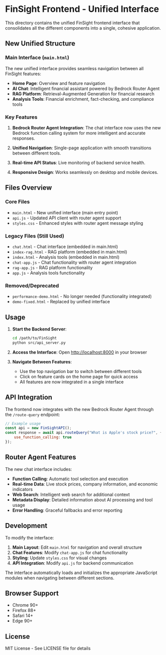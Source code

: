 # FinSight Frontend - Unified Interface

This directory contains the unified FinSight frontend interface that consolidates all the different components into a single, cohesive application.

## New Unified Structure

### Main Interface (`main.html`)

The new unified interface provides seamless navigation between all FinSight features:

- **Home Page**: Overview and feature navigation
- **AI Chat**: Intelligent financial assistant powered by Bedrock Router Agent
- **RAG Platform**: Retrieval-Augmented Generation for financial research
- **Analysis Tools**: Financial enrichment, fact-checking, and compliance tools

### Key Features

1. **Bedrock Router Agent Integration**: The chat interface now uses the new Bedrock function calling system for more intelligent and accurate responses.

2. **Unified Navigation**: Single-page application with smooth transitions between different tools.

3. **Real-time API Status**: Live monitoring of backend service health.

4. **Responsive Design**: Works seamlessly on desktop and mobile devices.

## Files Overview

### Core Files

- `main.html` - New unified interface (main entry point)
- `api.js` - Updated API client with router agent support
- `styles.css` - Enhanced styles with router agent message styling

### Legacy Files (Still Used)

- `chat.html` - Chat interface (embedded in main.html)
- `index-rag.html` - RAG platform (embedded in main.html)
- `index.html` - Analysis tools (embedded in main.html)
- `chat-app.js` - Chat functionality with router agent integration
- `rag-app.js` - RAG platform functionality
- `app.js` - Analysis tools functionality

### Removed/Deprecated

- `performance-demo.html` - No longer needed (functionality integrated)
- `demo-fixed.html` - Replaced by unified interface

## Usage

1. **Start the Backend Server**:

   ```bash
   cd /path/to/FinSight
   python src/api_server.py
   ```

2. **Access the Interface**:
   Open <http://localhost:8000> in your browser

3. **Navigate Between Features**:
   - Use the top navigation bar to switch between different tools
   - Click on feature cards on the home page for quick access
   - All features are now integrated in a single interface

## API Integration

The frontend now integrates with the new Bedrock Router Agent through the `/route-query` endpoint:

```javascript
// Example usage
const api = new FinSightAPI();
const response = await api.routeQuery("What is Apple's stock price?", {
    use_function_calling: true
});
```

## Router Agent Features

The new chat interface includes:

- **Function Calling**: Automatic tool selection and execution
- **Real-time Data**: Live stock prices, company information, and economic indicators
- **Web Search**: Intelligent web search for additional context
- **Metadata Display**: Detailed information about AI processing and tool usage
- **Error Handling**: Graceful fallbacks and error reporting

## Development

To modify the interface:

1. **Main Layout**: Edit `main.html` for navigation and overall structure
2. **Chat Features**: Modify `chat-app.js` for chat functionality
3. **Styling**: Update `styles.css` for visual changes
4. **API Integration**: Modify `api.js` for backend communication

The interface automatically loads and initializes the appropriate JavaScript modules when navigating between different sections.

## Browser Support

- Chrome 90+
- Firefox 88+
- Safari 14+
- Edge 90+

## License

MIT License - See LICENSE file for details
